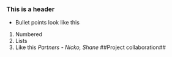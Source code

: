 ### This is a header ###
- Bullet points look like this
1. Numbered
1. Lists
1. Like this
*Partners -  Nicko, Shane*
##Project collaboration## 
